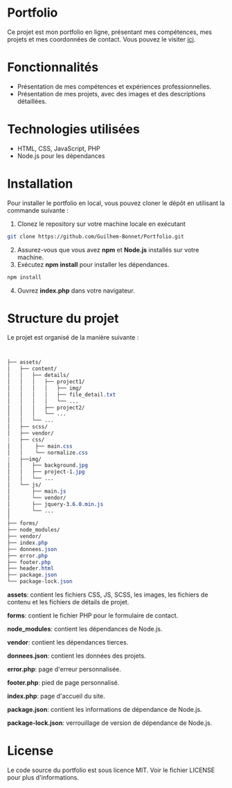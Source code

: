 # Portfolio
Ce projet est mon portfolio en ligne, présentant mes compétences, mes projets et mes coordonnées de contact. Vous pouvez le visiter [ici](https://srvdreamer.fr/index.php).

# Fonctionnalités
- Présentation de mes compétences et expériences professionnelles.
- Présentation de mes projets, avec des images et des descriptions détaillées.

# Technologies utilisées
- HTML, CSS, JavaScript, PHP
- Node.js pour les dépendances

# Installation
Pour installer le portfolio en local, vous pouvez cloner le dépôt en utilisant la commande suivante :
1. Clonez le repository sur votre machine locale en exécutant 
```bash
git clone https://github.com/Guilhem-Bonnet/Portfolio.git
```
2. Assurez-vous que vous avez **npm** et **Node.js** installés sur votre machine.
3. Exécutez **npm install** pour installer les dépendances.
 ```bash
npm install
```
4. Ouvrez **index.php** dans votre navigateur.

# Structure du projet
Le projet est organisé de la manière suivante :

```css


├── assets/
│   ├── content/
│   │   ├── details/
│   │   │   ├── project1/
│   │   │   │   ├── img/
│   │   │   │   ├── file_detail.txt
│   │   │   │   └── ...
│   │   │   ├── project2/
│   │   │   └── ...
│   │   └── ...
│   ├── scss/
│   ├── vendor/
|   ├── css/
│   │    ├── main.css
│   │    └── normalize.css
|   ├──img/
│   │   ├── background.jpg
│   │   ├── project-1.jpg
│   │   └── ...
│   └── js/
│       ├── main.js
│       └── vendor/
│       ├── jquery-3.6.0.min.js
│       └── ...
│
├── forms/
├── node_modules/
├── vendor/
├── index.php
├── donnees.json
├── error.php
├── footer.php
├── header.html
├── package.json
└── package-lock.json

```
**assets**: contient les fichiers CSS, JS, SCSS, les images, les fichiers de contenu et les fichiers de détails de projet.

**forms**: contient le fichier PHP pour le formulaire de contact.

**node_modules**: contient les dépendances de Node.js.

**vendor**: contient les dépendances tierces.

**donnees.json**: contient les données des projets.

**error.php**: page d'erreur personnalisée.

**footer.php**: pied de page personnalisé.

**index.php**: page d'accueil du site.

**package.json**: contient les informations de dépendance de Node.js.

**package-lock.json**: verrouillage de version de dépendance de Node.js.

# License
Le code source du portfolio est sous licence MIT. Voir le fichier LICENSE pour plus d'informations.
